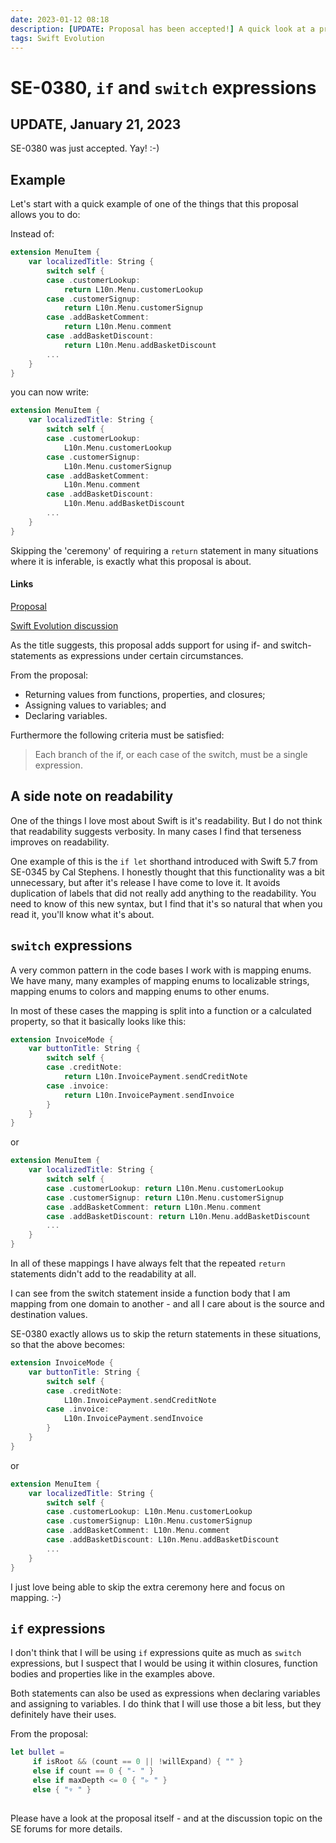 ```yaml
---
date: 2023-01-12 08:18
description: [UPDATE: Proposal has been accepted!] A quick look at a proposal that allows skipping some 'ceremony' in Swift.
tags: Swift Evolution
---
```


# SE-0380, `if` and `switch` expressions

## UPDATE, January 21, 2023
SE-0380 was just accepted. Yay! :-)

## Example

Let's start with a quick example of one of the things that this proposal allows you to do:

Instead of:

```swift
extension MenuItem {
    var localizedTitle: String {
        switch self {
        case .customerLookup: 
            return L10n.Menu.customerLookup
        case .customerSignup: 
            return L10n.Menu.customerSignup
        case .addBasketComment: 
            return L10n.Menu.comment
        case .addBasketDiscount: 
            return L10n.Menu.addBasketDiscount
        ...
    }
}
```

you can now write:

```swift
extension MenuItem {
    var localizedTitle: String {
        switch self {
        case .customerLookup: 
            L10n.Menu.customerLookup
        case .customerSignup: 
            L10n.Menu.customerSignup
        case .addBasketComment: 
            L10n.Menu.comment
        case .addBasketDiscount: 
            L10n.Menu.addBasketDiscount
        ...
    }
}
```
Skipping the 'ceremony' of requiring a `return` statement in many situations where it is inferable, is exactly what this proposal is about. 

#### Links

[Proposal](https://github.com/apple/swift-evolution/blob/main/proposals/0380-if-switch-expressions.md)

[Swift Evolution discussion](https://forums.swift.org/t/se-0380-if-and-switch-expressions/61899)

As the title suggests, this proposal adds support for using if- and switch-statements as expressions under certain circumstances. 

From the proposal:

* Returning values from functions, properties, and closures;
* Assigning values to variables; and
* Declaring variables.

Furthermore the following criteria must be satisfied:

> Each branch of the if, or each case of the switch, must be a single expression.

## A side note on readability

One of the things I love most about Swift is it's readability. But I do not think that readability suggests verbosity. In many cases I find that terseness improves on readability.

One example of this is the `if let` shorthand introduced with Swift 5.7 from SE-0345 by Cal Stephens. I honestly thought that this functionality was a bit unnecessary, but after it's release I have come to love it. It avoids duplication of labels that did not really add anything to the readability. You need to know of this new syntax, but I find that it's so natural that when you read it, you'll know what it's about.

## `switch` expressions
A very common pattern in the code bases I work with is mapping enums. We have many, many examples of mapping enums to localizable strings, mapping enums to colors and mapping enums to other enums.

In most of these cases the mapping is split into a function or a calculated property, so that it basically looks like this:

```swift
extension InvoiceMode {
    var buttonTitle: String {
        switch self {
        case .creditNote:
            return L10n.InvoicePayment.sendCreditNote
        case .invoice:
            return L10n.InvoicePayment.sendInvoice
        }
    }
}
```

or 

```swift
extension MenuItem {
    var localizedTitle: String {
        switch self {
        case .customerLookup: return L10n.Menu.customerLookup
        case .customerSignup: return L10n.Menu.customerSignup
        case .addBasketComment: return L10n.Menu.comment
        case .addBasketDiscount: return L10n.Menu.addBasketDiscount
        ...
    }
}
```

In all of these mappings I have always felt that the repeated `return` statements didn't add to the readability at all.

I can see from the switch statement inside a function body that I am mapping from one domain to another - and all I care about is the source and destination values.

SE-0380 exactly allows us to skip the return statements in these situations, so that the above becomes:
 
```swift
extension InvoiceMode {
    var buttonTitle: String {
        switch self {
        case .creditNote:
            L10n.InvoicePayment.sendCreditNote
        case .invoice:
            L10n.InvoicePayment.sendInvoice
        }
    }
}
```

or 

```swift
extension MenuItem {
    var localizedTitle: String {
        switch self {
        case .customerLookup: L10n.Menu.customerLookup
        case .customerSignup: L10n.Menu.customerSignup
        case .addBasketComment: L10n.Menu.comment
        case .addBasketDiscount: L10n.Menu.addBasketDiscount
        ...
    }
}
```

I just love being able to skip the extra ceremony here and focus on mapping. :-)



## `if` expressions
I don't think that I will be using `if` expressions quite as much as `switch` expressions, but I suspect that I would be using it within closures, function bodies and properties like in the examples above.

Both statements can also be used as expressions when declaring variables and assigning to variables. I do think that I will use those a bit less, but they definitely have their uses.

From the proposal:

```swift
let bullet =
     if isRoot && (count == 0 || !willExpand) { "" }
     else if count == 0 { "- " }
     else if maxDepth <= 0 { "▹ " }
     else { "▿ " }
 
```

Please have a look at the proposal itself - and at the discussion topic on the SE forums for more details.
